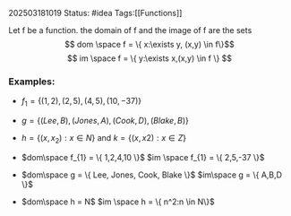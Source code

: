 202503181019
Status: #idea
Tags:[[Functions]]

Let f be a function. the domain of f and the image of f are the sets
$$ dom \space f = \{ x:\exists y, (x,y) \in f\}$$
$$ im \space f = \{ y:\exists x,(x,y) \in f \} $$
### Examples:
- $f_{1} = \{(1, 2), (2, 5), (4, 5), (10, −37)\}$
- $g = \{(Lee, B), (Jones, A), (Cook, D), (Blake, B)\}$
- $h = \{(x, x_{2}) : x ∈ N\}$ and $k = \{(x, x2) : x ∈ Z\}$


- $dom\space f_{1} = \{ 1,2,4,10 \}$ $im \space f_{1} = \{ 2,5,-37 \}$
- $dom\space g = \{ Lee, Jones, Cook, Blake \}$ $im\space g = \{ A,B,D \}$
- $dom\space h = N$ $im \space h = \{ n^2:n \in N\}$
